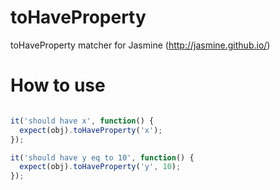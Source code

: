 # toHaveProperty

toHaveProperty matcher for Jasmine (http://jasmine.github.io/)

# How to use

```javascript

it('should have x', function() {
  expect(obj).toHaveProperty('x');
});

it('should have y eq to 10', function() {
  expect(obj).toHaveProperty('y', 10);
});

```
